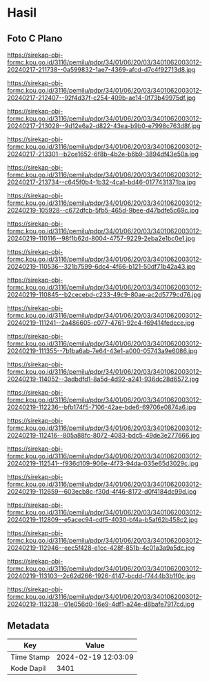 # Hasil

## Foto C Plano

https://sirekap-obj-formc.kpu.go.id/3116/pemilu/pdpr/34/01/06/20/03/3401062003012-20240217-211738--0a599832-1ae7-4369-afcd-d7c4f92713d8.jpg

https://sirekap-obj-formc.kpu.go.id/3116/pemilu/pdpr/34/01/06/20/03/3401062003012-20240217-212407--92f4d37f-c254-409b-ae14-0f73b49975df.jpg

https://sirekap-obj-formc.kpu.go.id/3116/pemilu/pdpr/34/01/06/20/03/3401062003012-20240217-213028--9d12e6a2-d822-43ea-b9b0-e7998c763d8f.jpg

https://sirekap-obj-formc.kpu.go.id/3116/pemilu/pdpr/34/01/06/20/03/3401062003012-20240217-213301--b2ce1652-6f8b-4b2e-b6b9-3894df43e50a.jpg

https://sirekap-obj-formc.kpu.go.id/3116/pemilu/pdpr/34/01/06/20/03/3401062003012-20240217-213734--c645f0b4-1b32-4ca1-bd46-0177431371ba.jpg

https://sirekap-obj-formc.kpu.go.id/3116/pemilu/pdpr/34/01/06/20/03/3401062003012-20240219-105928--c672dfcb-5fb5-465d-9bee-d47bdfe5c69c.jpg

https://sirekap-obj-formc.kpu.go.id/3116/pemilu/pdpr/34/01/06/20/03/3401062003012-20240219-110116--98f1b62d-8004-4757-9229-2eba2e1bc0e1.jpg

https://sirekap-obj-formc.kpu.go.id/3116/pemilu/pdpr/34/01/06/20/03/3401062003012-20240219-110536--321b7599-6dc4-4f66-b121-50df71b42a43.jpg

https://sirekap-obj-formc.kpu.go.id/3116/pemilu/pdpr/34/01/06/20/03/3401062003012-20240219-110845--b2cecebd-c233-49c9-80ae-ac2d5779cd76.jpg

https://sirekap-obj-formc.kpu.go.id/3116/pemilu/pdpr/34/01/06/20/03/3401062003012-20240219-111241--2a486605-c077-4761-92c4-f69414fedcce.jpg

https://sirekap-obj-formc.kpu.go.id/3116/pemilu/pdpr/34/01/06/20/03/3401062003012-20240219-111355--7b1ba6ab-7e64-43e1-a000-05743a9e6086.jpg

https://sirekap-obj-formc.kpu.go.id/3116/pemilu/pdpr/34/01/06/20/03/3401062003012-20240219-114052--3adbdfd1-8a5d-4d92-a241-936dc28d6572.jpg

https://sirekap-obj-formc.kpu.go.id/3116/pemilu/pdpr/34/01/06/20/03/3401062003012-20240219-112236--bfb174f5-7106-42ae-bde6-69706e0874a6.jpg

https://sirekap-obj-formc.kpu.go.id/3116/pemilu/pdpr/34/01/06/20/03/3401062003012-20240219-112416--805a88fc-8072-4083-bdc5-49de3e277666.jpg

https://sirekap-obj-formc.kpu.go.id/3116/pemilu/pdpr/34/01/06/20/03/3401062003012-20240219-112541--f936d109-906e-4f73-94da-035e65d3029c.jpg

https://sirekap-obj-formc.kpu.go.id/3116/pemilu/pdpr/34/01/06/20/03/3401062003012-20240219-112659--603ecb8c-f30d-4f46-8172-d0f4184dc99d.jpg

https://sirekap-obj-formc.kpu.go.id/3116/pemilu/pdpr/34/01/06/20/03/3401062003012-20240219-112809--e5acec94-cdf5-4030-bf4a-b5af62b458c2.jpg

https://sirekap-obj-formc.kpu.go.id/3116/pemilu/pdpr/34/01/06/20/03/3401062003012-20240219-112946--eec5f428-e1cc-428f-851b-4c01a3a9a5dc.jpg

https://sirekap-obj-formc.kpu.go.id/3116/pemilu/pdpr/34/01/06/20/03/3401062003012-20240219-113103--2c62d266-1926-4147-bcdd-f7444b3b1f0c.jpg

https://sirekap-obj-formc.kpu.go.id/3116/pemilu/pdpr/34/01/06/20/03/3401062003012-20240219-113238--01e056d0-16e9-4df1-a24e-d8bafe7917cd.jpg


## Metadata

| Key        | Value               |
| ---------- | ------------------- |
| Time Stamp | 2024-02-19 12:03:09 |
| Kode Dapil | 3401                |



